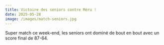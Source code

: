 ```yaml
---
title: Victoire des seniors contre Méru !
date: 2025-05-28
image: /images/match-seniors.jpg
---
```

Super match ce week-end, les seniors ont dominé de bout en bout avec un score final de 87-64.
